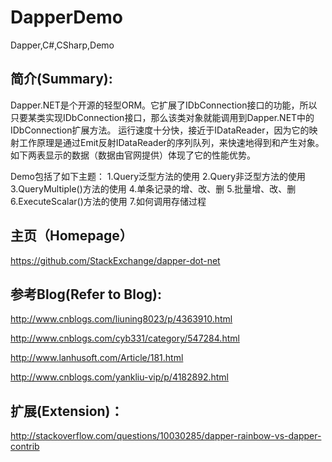 # DapperDemo
Dapper,C#,CSharp,Demo

简介(Summary):
--------------------------------
Dapper.NET是个开源的轻型ORM。它扩展了IDbConnection接口的功能，所以只要某类实现IDbConnection接口，那么该类对象就能调用到Dapper.NET中的IDbConnection扩展方法。
运行速度十分快，接近于IDataReader，因为它的映射工作原理是通过Emit反射IDataReader的序列队列，来快速地得到和产生对象。如下两表显示的数据（数据由官网提供）体现了它的性能优势。

Demo包括了如下主题：
1.Query泛型方法的使用
2.Query非泛型方法的使用
3.QueryMultiple()方法的使用
4.单条记录的增、改、删
5.批量增、改、删
6.ExecuteScalar()方法的使用
7.如何调用存储过程

主页（Homepage）
--------------------------------
https://github.com/StackExchange/dapper-dot-net

参考Blog(Refer to Blog):
--------------------------------
http://www.cnblogs.com/liuning8023/p/4363910.html

http://www.cnblogs.com/cyb331/category/547284.html

http://www.lanhusoft.com/Article/181.html

http://www.cnblogs.com/yankliu-vip/p/4182892.html

扩展(Extension)：
--------------------------------
http://stackoverflow.com/questions/10030285/dapper-rainbow-vs-dapper-contrib
